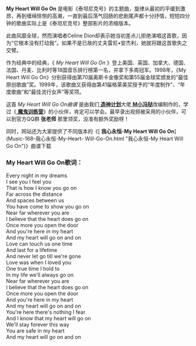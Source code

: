

**My Heart Will Go On**
是电影《泰坦尼克号》的主题曲，旋律从最初的平缓到激昂，再到缠绵悱恻的高潮，一直到最后荡气回肠的悲剧尾声都十分抒情，短短四分钟的歌曲实际上是《泰坦尼克号》整部影片的浓缩版本。

此曲风靡全球，然而演唱者Celine
Dion却表示她当初差点儿拒绝演唱这首歌，因为“它根本没有打动我”。如果不是已故的丈夫雷尼•安杰利，她就将跟这首歌失之交臂。

作为经典中的经典，《 _My Heart Will Go On_
》登上美国、英国、加拿大、德国、法国、丹麦、比利时等18国音乐排行榜第一名，并拿下多周冠军。1998年，《My Heart Will Go
On》分别获得由第70届奥斯卡金像奖和第55届金球奖颁发的“最佳原创歌曲”奖。1999年，该歌曲又获得由第41届格莱美奖授予的“年度制作”、“年度歌曲”和“最佳流行女声”等奖项。

这首 _My Heart Will Go On曲谱_ 是由我们[
**造神计划**](/Article-210-EOP造神计划——免费学琴从今天开始.html)大佬[
**M小冯哒**](https://www.everyonepiano.cn/User-174829.html)改编制作的，学过《[
**魔鬼训练营**](/Sale.html)》的小伙伴，肯定可以学会。最早录出视频被采用的小伙伴，可以到官方QQ群 **张老师**
那里领奖，没准有额外奖励呀！

同时，网站还为大家提供了不同版本的《[ **我心永恒-My Heart Will Go On**](Music-168-我心永恒-My-Heart-
Will-Go-On.html "我心永恒-My Heart Will Go On")》曲谱下载

### My Heart Will Go On歌词：

Every night in my dreams  
I see you I feel you  
That is how I know you go on  
Far across the distance  
And spaces between us  
You have come to show you go on  
Near far wherever you are  
I believe that the heart does go on  
Once more you open the door  
And you're here in my heart  
And my heart will go on and on  
Love can touch us one time  
And last for a lifetime  
And never let go till we're gone  
Love was when I loved you  
One true time I hold to  
In my life we'll always go on  
Near far wherever you are  
I believe that the heart does go on  
Once more you open the door  
And you're here in my heart  
And my heart will go on and on  
You're here there's nothing I fear  
And I know that my heart will go on  
We'll stay forever this way  
You are safe in my heart  
And my heart will go on and on

